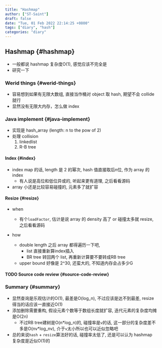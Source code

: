 ```yaml
---
title: "Hashmap"
author: ["ST-Saint"]
draft: false
date: "Tue, 01 Feb 2022 22:14:25 +0800"
tags: ["diary", "hash"]
categories: "diary"
---
```


## Hashmap {#hashmap}

-   一般都说 hashmap 复杂度O(1), 感觉应该不完全是
-   研究一下


### Werid things {#werid-things}

-   容易想到如果有无限大数组, 直接当作桶对 object 取 hash, 期望不会 collide 就行
-   显然没有无限大内存，怎么做 index


### Java implement {#java-implement}

-   实现是 hash_array (length: n to the pow of 2)
-   处理 collision
    1.  linkedlist
    2.  R-B tree


#### Index {#index}

-   index map 的话, length 是 2 的幂次, hash 值直接取后n位, 作为 array 的 index
    -   有人说是高位和低位异或的, 听起来更有道理, 之后看看源码
-   array 小还是比较容易碰撞的, 元素多了就扩容


#### Resize {#resize}

<!--list-separator-->

-  when

    -   有个`loadFactor`, 估计是说 array 的 density 高了 or 碰撞太多就 resize, 之后看看源码

<!--list-separator-->

-  how

    -   double length 之后 array 都得遍历一下吧,
        -   list 直接重新算index插入
        -   BR tree 转回两个 list, 再重新计算要不要转成RB tree
    -   upper bound 好像是 2^30, 还蛮大的, 不知道内存会占多少G


#### <span class="org-todo todo TODO">TODO</span> Source code review {#source-code-review}


### Summary {#summary}

-   显然查询是乐观估计的O(1), 最差是O(log_n), 不过应该是达不到最差, resize得当的话应该一直接近O(1)
-   添加删除需要重构, 假设元素个数等于数组长度就扩容, 迭代元素的复杂度均摊是O(2n)
    -   不过RB tree建树是O(n\*log_n)的, 碰撞率是`v`的话, 这一部分的复杂度差不多是O(nv\*log_nv), 介于`v`太小所以也可以近似忽略吧
-   总的来说`hash` + `resize`算法好的话, 碰撞率太低了, 还是可以认为 hashmap 复杂度是近似O(1)的
